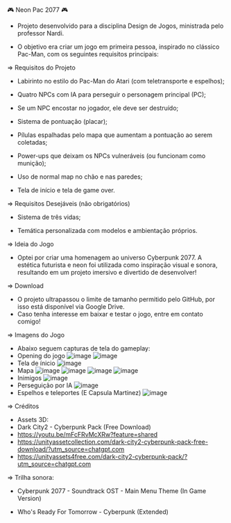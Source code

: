 🎮 Neon Pac 2077 🎮 
- Projeto desenvolvido para a disciplina Design de Jogos, ministrada pelo professor Nardi.

- O objetivo era criar um jogo em primeira pessoa, inspirado no clássico Pac-Man, com os seguintes requisitos principais:

=> Requisitos do Projeto
- Labirinto no estilo do Pac-Man do Atari (com teletransporte e espelhos);

- Quatro NPCs com IA para perseguir o personagem principal (PC);

- Se um NPC encostar no jogador, ele deve ser destruído;

- Sistema de pontuação (placar);

- Pílulas espalhadas pelo mapa que aumentam a pontuação ao serem coletadas;

- Power-ups que deixam os NPCs vulneráveis (ou funcionam como munição);

- Uso de normal map no chão e nas paredes;

- Tela de início e tela de game over.

=> Requisitos Desejáveis (não obrigatórios)
- Sistema de três vidas;

- Temática personalizada com modelos e ambientação próprios.

=> Ideia do Jogo
- Optei por criar uma homenagem ao universo Cyberpunk 2077. A estética futurista e neon foi utilizada como inspiração visual e sonora, resultando em um projeto imersivo e divertido de desenvolver!

=> Download
- O projeto ultrapassou o limite de tamanho permitido pelo GitHub, por isso está disponível via Google Drive.
- Caso tenha interesse em baixar e testar o jogo, entre em contato comigo!

=> Imagens do Jogo
- Abaixo seguem capturas de tela do gameplay:
- Opening do jogo
![image](https://github.com/user-attachments/assets/58895baf-0405-4c62-9f84-19228af14550)
![image](https://github.com/user-attachments/assets/de205567-bee8-47ef-8240-5daa2c79dafe)
- Tela de ínicio 
![image](https://github.com/user-attachments/assets/093fdb3d-a5c2-4335-9738-9fbeffd24cac)
- Mapa
  ![image](https://github.com/user-attachments/assets/91335f3d-cdfb-4a2e-8952-15f851c4b1e7)
  ![image](https://github.com/user-attachments/assets/c0d9f200-dd18-4899-bc1a-475faf2367ca)
  ![image](https://github.com/user-attachments/assets/738cc453-874f-4609-957f-fdf92777d165)
  ![image](https://github.com/user-attachments/assets/e93a90c6-fe70-40a3-a9f1-8c49eaf3b3e4)
- Inimigos
  ![image](https://github.com/user-attachments/assets/7e98848e-6c15-4d80-8301-67160489a9c5)
- Perseguição por IA
  ![image](https://github.com/user-attachments/assets/9f223b83-483f-4b9b-8bbf-fa8452de0b87)
- Espelhos e teleportes (E Capsula Martinez)
  ![image](https://github.com/user-attachments/assets/dc45a164-ae72-40af-a595-2d65a07f403c)


=> Créditos
- Assets 3D: 
- Dark City2 - Cyberpunk Pack (Free Download)
- https://youtu.be/mFcFRvMcXRw?feature=shared
- https://unityassetcollection.com/dark-city2-cyberpunk-pack-free-download/?utm_source=chatgpt.com
- https://unityassets4free.com/dark-city2-cyberpunk-pack/?utm_source=chatgpt.com

=> Trilha sonora:

- Cyberpunk 2077 - Soundtrack OST - Main Menu Theme (In Game Version)

- Who's Ready For Tomorrow - Cyberpunk (Extended)
